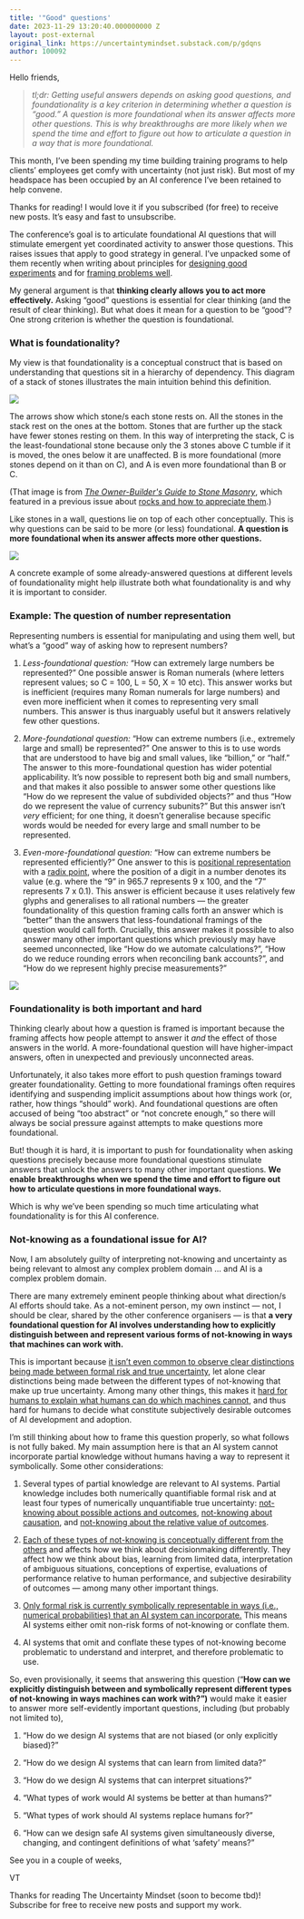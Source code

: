 ```yaml
---
title: '"Good" questions'
date: 2023-11-29 13:20:40.000000000 Z
layout: post-external
original_link: https://uncertaintymindset.substack.com/p/gdqns
author: 100092
---
```


Hello friends,

> _tl;dr: Getting useful answers depends on asking good questions, and foundationality is a key criterion in determining whether a question is “good.” A question is more foundational when its answer affects more other questions. This is why breakthroughs are more likely when we spend the time and effort to figure out how to articulate a question in a way that is more foundational._

This month, I’ve been spending my time building training programs to help clients’ employees get comfy with uncertainty (not just risk). But most of my headspace has been occupied by an AI conference I’ve been retained to help convene.

Thanks for reading! I would love it if you subscribed (for free) to receive new posts. It’s easy and fast to unsubscribe.

The conference’s goal is to articulate foundational AI questions that will stimulate emergent yet coordinated activity to answer those questions. This raises issues that apply to good strategy in general. I’ve unpacked some of them recently when writing about principles for [designing good experiments](https://uncertaintymindset.substack.com/p/good-experiment) and for [framing problems well](https://uncertaintymindset.substack.com/p/well-framed-problems).

My general argument is that **thinking clearly allows you to act more effectively.** Asking “good” questions is essential for clear thinking (and the result of clear thinking). But what does it mean for a question to be “good”? One strong criterion is whether the question is foundational.

### What is foundationality?

My view is that foundationality is a conceptual construct that is based on understanding that questions sit in a hierarchy of dependency. This diagram of a stack of stones illustrates the main intuition behind this definition.

[![](https://substackcdn.com/image/fetch/w_1456,c_limit,f_auto,q_auto:good,fl_progressive:steep/https%3A%2F%2Fsubstack-post-media.s3.amazonaws.com%2Fpublic%2Fimages%2F4fe9556d-4a47-4ff1-9bca-25a7a6773c78_724x627.png)](https://substackcdn.com/image/fetch/f_auto,q_auto:good,fl_progressive:steep/https%3A%2F%2Fsubstack-post-media.s3.amazonaws.com%2Fpublic%2Fimages%2F4fe9556d-4a47-4ff1-9bca-25a7a6773c78_724x627.png)

The arrows show which stone/s each stone rests on. All the stones in the stack rest on the ones at the bottom. Stones that are further up the stack have fewer stones resting on them. In this way of interpreting the stack, C is the least-foundational stone because only the 3 stones above C tumble if it is moved, the ones below it are unaffected. B is more foundational (more stones depend on it than on C), and A is even more foundational than B or C.

(That image is from _[The Owner-Builder's Guide to Stone Masonry](https://www.worldcat.org/title/6743074)_, which featured in a previous issue about [rocks and how to appreciate them](https://uncertaintymindset.substack.com/p/the-appreciation-of-rocks).)

Like stones in a wall, questions lie on top of each other conceptually. This is why questions can be said to be more (or less) foundational. **A question is more foundational when its answer affects more other questions.**

[![](https://substackcdn.com/image/fetch/w_1456,c_limit,f_auto,q_auto:good,fl_progressive:steep/https%3A%2F%2Fsubstack-post-media.s3.amazonaws.com%2Fpublic%2Fimages%2F33626646-c75e-4f3c-9273-4562dec13b5b_1288x624.png)](https://substackcdn.com/image/fetch/f_auto,q_auto:good,fl_progressive:steep/https%3A%2F%2Fsubstack-post-media.s3.amazonaws.com%2Fpublic%2Fimages%2F33626646-c75e-4f3c-9273-4562dec13b5b_1288x624.png)

A concrete example of some already-answered questions at different levels of foundationality might help illustrate both what foundationality is and why it is important to consider.

### Example: The question of number representation

Representing numbers is essential for manipulating and using them well, but what’s a “good” way of asking how to represent numbers?

1. _Less-foundational question:_ “How can extremely large numbers be represented?” One possible answer is Roman numerals (where letters represent values; so C = 100, L = 50, X = 10 etc). This answer works but is inefficient (requires many Roman numerals for large numbers) and even more inefficient when it comes to representing very small numbers. This answer is thus inarguably useful but it answers relatively few other questions.

2. _More-foundational question:_ “How can extreme numbers (i.e., extremely large and small) be represented?” One answer to this is to use words that are understood to have big and small values, like “billion,” or “half.” The answer to this more-foundational question has wider potential applicability. It’s now possible to represent both big and small numbers, and that makes it also possible to answer some other questions like “How do we represent the value of subdivided objects?” and thus “How do we represent the value of currency subunits?” But this answer isn’t _very_ efficient; for one thing, it doesn’t generalise because specific words would be needed for every large and small number to be represented. 

3. _Even-more-foundational question:_ “How can extreme numbers be represented efficiently?” One answer to this is [positional representation](https://en.wikipedia.org/wiki/Positional_notation) with a [radix point](https://en.wikipedia.org/wiki/Decimal_separator#Radix_point), where the position of a digit in a number denotes its value (e.g. where the “9” in 965.7 represents 9 x 100, and the “7” represents 7 x 0.1). This answer is efficient because it uses relatively few glyphs and generalises to all rational numbers — the greater foundationality of this question framing calls forth an answer which is “better” than the answers that less-foundational framings of the question would call forth. Crucially, this answer makes it possible to also answer many other important questions which previously may have seemed unconnected, like “How do we automate calculations?”, “How do we reduce rounding errors when reconciling bank accounts?”, and “How do we represent highly precise measurements?”

[![](https://substackcdn.com/image/fetch/w_1456,c_limit,f_auto,q_auto:good,fl_progressive:steep/https%3A%2F%2Fsubstack-post-media.s3.amazonaws.com%2Fpublic%2Fimages%2F68cd11db-ff0e-4163-8490-ef4383787f3f_976x664.png)](https://substackcdn.com/image/fetch/f_auto,q_auto:good,fl_progressive:steep/https%3A%2F%2Fsubstack-post-media.s3.amazonaws.com%2Fpublic%2Fimages%2F68cd11db-ff0e-4163-8490-ef4383787f3f_976x664.png)

### Foundationality is both important and hard

Thinking clearly about how a question is framed is important because the framing affects how people attempt to answer it _and_ the effect of those answers in the world. A more-foundational question will have higher-impact answers, often in unexpected and previously unconnected areas.

Unfortunately, it also takes more effort to push question framings toward greater foundationality. Getting to more foundational framings often requires identifying and suspending implicit assumptions about how things work (or, rather, how things “should” work). And foundational questions are often accused of being “too abstract” or “not concrete enough,” so there will always be social pressure against attempts to make questions more foundational.

But! though it is hard, it is important to push for foundationality when asking questions precisely because more foundational questions stimulate answers that unlock the answers to many other important questions. **We enable**  **breakthroughs when we spend the time and effort to figure out how to articulate questions in more foundational ways.**

Which is why we’ve been spending so much time articulating what foundationality is for this AI conference.

### Not-knowing as a foundational issue for AI?

Now, I am absolutely guilty of interpreting not-knowing and uncertainty as being relevant to almost any complex problem domain … and AI is a complex problem domain.

There are many extremely eminent people thinking about what direction/s AI efforts should take. As a not-eminent person, my own instinct — not, I should be clear, shared by the other conference organisers — is that **a very foundational question for AI involves understanding how to explicitly distinguish between and represent various forms of not-knowing in ways that machines can work with.**

This is important because [it isn’t even common to observe clear distinctions being made between formal risk and true uncertainty](https://vaughntan.org/false-advertising), let alone clear distinctions being made between the different types of not-knowing that make up true uncertainty. Among many other things, this makes it [hard for humans to explain what humans can do which machines cannot](https://vaughntan.org/what-makes-us-human-for-now), and thus hard for humans to decide what constitute subjectively desirable outcomes of AI development and adoption.

I’m still thinking about how to frame this question properly, so what follows is not fully baked. My main assumption here is that an AI system cannot incorporate partial knowledge without humans having a way to represent it symbolically. Some other considerations:

1. Several types of partial knowledge are relevant to AI systems. Partial knowledge includes both numerically quantifiable formal risk and at least four types of numerically unquantifiable true uncertainty: [not-knowing about possible actions and outcomes](https://vaughntan.org/not-knowing-about-actions-and-outcomes), [not-knowing about causation](https://vaughntan.org/causal-not-knowing), and [not-knowing about the relative value of outcomes](https://vaughntan.org/not-knowing-about-value). 

2. [Each of these types of not-knowing is conceptually different from the others](https://vaughntan.org/introducing-not-knowing#different-types-of-not-knowing) and affects how we think about decisionmaking differently. They affect how we think about bias, learning from limited data, interpretation of ambiguous situations, conceptions of expertise, evaluations of performance relative to human performance, and subjective desirability of outcomes — among many other important things.

3. [Only formal risk is currently symbolically representable in ways (i.e., numerical probabilities) that an AI system can incorporate.](https://vaughntan.org/how-to-think-more-clearly-about-risk#what-is-formal-risk) This means AI systems either omit non-risk forms of not-knowing or conflate them.

4. AI systems that omit and conflate these types of not-knowing become problematic to understand and interpret, and therefore problematic to use. 

So, even provisionally, it seems that answering this question (“**How can we explicitly distinguish between and symbolically represent different types of not-knowing in ways machines can work with?”)** would make it easier to answer more self-evidently important questions, including (but probably not limited to),

1. “How do we design AI systems that are not biased (or only explicitly biased)?” 

2. “How do we design AI systems that can learn from limited data?”

3. “How do we design AI systems that can interpret situations?”

4. “What types of work would AI systems be better at than humans?”

5. “What types of work should AI systems replace humans for?”

6. “How can we design safe AI systems given simultaneously diverse, changing, and contingent definitions of what ‘safety’ means?”

See you in a couple of weeks,

VT

Thanks for reading The Uncertainty Mindset (soon to become tbd)! Subscribe for free to receive new posts and support my work.

